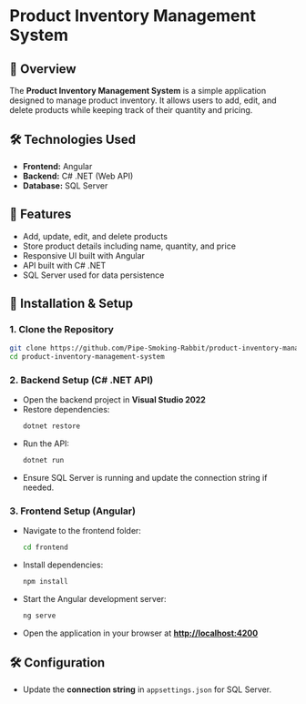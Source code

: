 # Product Inventory Management System

## 📌 Overview

The **Product Inventory Management System** is a simple application designed to manage product inventory. It allows users to add, edit, and delete products while keeping track of their quantity and pricing.

## 🛠️ Technologies Used

- **Frontend:** Angular
- **Backend:** C# .NET (Web API)
- **Database:** SQL Server

## 🚀 Features

- Add, update, edit, and delete products
- Store product details including name, quantity, and price
- Responsive UI built with Angular
- API built with C# .NET
- SQL Server used for data persistence

## 🔧 Installation & Setup

### **1. Clone the Repository**

```sh
git clone https://github.com/Pipe-Smoking-Rabbit/product-inventory-management-system.git
cd product-inventory-management-system
```

### **2. Backend Setup (C# .NET API)**

- Open the backend project in **Visual Studio 2022**
- Restore dependencies:
  ```sh
  dotnet restore
  ```
- Run the API:
  ```sh
  dotnet run
  ```
- Ensure SQL Server is running and update the connection string if needed.

### **3. Frontend Setup (Angular)**

- Navigate to the frontend folder:
  ```sh
  cd frontend
  ```
- Install dependencies:
  ```sh
  npm install
  ```
- Start the Angular development server:
  ```sh
  ng serve
  ```
- Open the application in your browser at [**http://localhost:4200**](http://localhost:4200)

## 🛠 Configuration

- Update the **connection string** in `appsettings.json` for SQL Server.